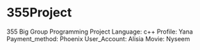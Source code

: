 # 355Project
355 Big Group Programming Project
Language: c++
Profile: Yana
Payment_method: Phoenix
User_Account: Alisia 
Movie: Nyseem
